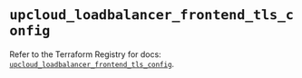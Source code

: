 # `upcloud_loadbalancer_frontend_tls_config`

Refer to the Terraform Registry for docs: [`upcloud_loadbalancer_frontend_tls_config`](https://registry.terraform.io/providers/upcloudltd/upcloud/3.4.0/docs/resources/loadbalancer_frontend_tls_config).

